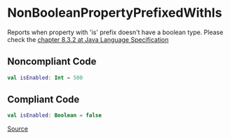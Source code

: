 # NonBooleanPropertyPrefixedWithIs

Reports when property with 'is' prefix doesn't have a boolean type.
Please check the [chapter 8.3.2 at Java Language Specification](https://docs.oracle.com/javase/specs/jls/se8/html/jls-8.html#jls-8.3.2)

## Noncompliant Code

```kotlin
val isEnabled: Int = 500
```
## Compliant Code

```kotlin
val isEnabled: Boolean = false
```

[Source](https://detekt.dev/docs/rules/naming#nonbooleanpropertyprefixedwithis)
